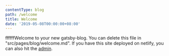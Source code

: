 ```yaml
---
contentType: blog
path: /welcome
title: Welcome
date: '2019-05-08T00:00:00+08:00'
---
```

ffffffWelcome to your new gatsby-blog. You can delete this file in "src/pages/blog/welcome.md". If you have this site deployed on netlify, you can also hit the [admin](/admin).
